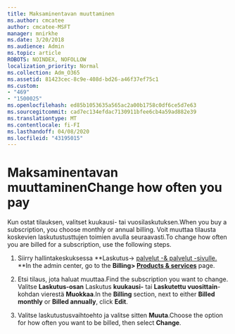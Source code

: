 ```yaml
---
title: Maksaminentavan muuttaminen
ms.author: cmcatee
author: cmcatee-MSFT
manager: mnirkhe
ms.date: 3/20/2018
ms.audience: Admin
ms.topic: article
ROBOTS: NOINDEX, NOFOLLOW
localization_priority: Normal
ms.collection: Adm_O365
ms.assetid: 81423cec-8c9e-408d-bd26-a46f37ef75c1
ms.custom:
- "469"
- "1500025"
ms.openlocfilehash: ed85b1053635a565ac2a00b1758c0df6ce5d7e63
ms.sourcegitcommit: cad7ec134efdac7130911bfee6cb4a59ad882e39
ms.translationtype: MT
ms.contentlocale: fi-FI
ms.lasthandoff: 04/08/2020
ms.locfileid: "43195015"
---
```

# <a name="change-how-often-you-pay"></a><span data-ttu-id="31281-102">Maksaminentavan muuttaminen</span><span class="sxs-lookup"><span data-stu-id="31281-102">Change how often you pay</span></span>

<span data-ttu-id="31281-103">Kun ostat tilauksen, valitset kuukausi- tai vuosilaskutuksen.</span><span class="sxs-lookup"><span data-stu-id="31281-103">When you buy a subscription, you choose monthly or annual billing.</span></span> <span data-ttu-id="31281-104">Voit muuttaa tilausta koskevien laskutustusttujen toimien avulla seuraavasti.</span><span class="sxs-lookup"><span data-stu-id="31281-104">To change how often you are billed for a subscription, use the following steps.</span></span>

1. <span data-ttu-id="31281-105">Siirry hallintakeskuksessa \*\*Laskutus-> [palvelut -& palvelut -sivulle.](https://go.microsoft.com/fwlink/p/?linkid=842054) \*\*</span><span class="sxs-lookup"><span data-stu-id="31281-105">In the admin center, go to the **Billing> [Products & services](https://go.microsoft.com/fwlink/p/?linkid=842054)** page.</span></span>

2. <span data-ttu-id="31281-106">Etsi tilaus, jota haluat muuttaa.</span><span class="sxs-lookup"><span data-stu-id="31281-106">Find the subscription you want to change.</span></span> <span data-ttu-id="31281-107">Valitse **Laskutus-osan** Laskutus **kuukausi-** tai **Laskutettu vuosittain**-kohdan vierestä **Muokkaa**.</span><span class="sxs-lookup"><span data-stu-id="31281-107">In the **Billing** section, next to either **Billed monthly** or **Billed annually**, click **Edit**.</span></span>

3. <span data-ttu-id="31281-108">Valitse laskutustusvaihtoehto ja valitse sitten **Muuta**.</span><span class="sxs-lookup"><span data-stu-id="31281-108">Choose the option for how often you want to be billed, then select **Change**.</span></span>
